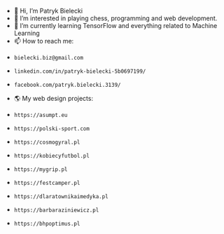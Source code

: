 - 👋 Hi, I’m Patryk Bielecki
- 👀 I’m interested in playing chess, programming and web development.
- 🌱 I’m currently learning TensorFlow and everything related to Machine Learning
- 📫 How to reach me:
-     bielecki.biz@gmail.com
-     linkedin.com/in/patryk-bielecki-5b0697199/
-     facebook.com/patryk.bielecki.3139/

- 🌎 My web design projects:
-     https://asumpt.eu
-     https://polski-sport.com
-     https://cosmogyral.pl
-     https://kobiecyfutbol.pl
-     https://mygrip.pl
-     https://festcamper.pl
-     https://dlaratownikaimedyka.pl
-     https://barbaraziniewicz.pl
-     https://bhpoptimus.pl
